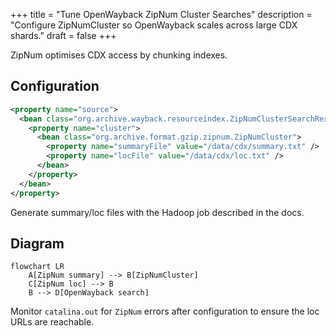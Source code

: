 +++
title = "Tune OpenWayback ZipNum Cluster Searches"
description = "Configure ZipNumCluster so OpenWayback scales across large CDX shards."
draft = false
+++

<script type="application/ld+json">
{
  "@context": "https://schema.org",
  "@type": "FAQPage",
      "mainEntity": [{
    "@type": "Question",
    "@id": "https://wayback.dev/faq/openwayback-zipnum-cluster",
    "name": "How do I configure ZipNumCluster in OpenWayback?",
    "acceptedAnswer": {
      "@type": "Answer",
      "text": "Point ZipNumClusterSearchResultSource at the summary and loc files generated for your CDX shards so OpenWayback fetches byte ranges instead of entire indexes."
    }
  }]
}
</script>

ZipNum optimises CDX access by chunking indexes.

## Configuration

```xml
<property name="source">
  <bean class="org.archive.wayback.resourceindex.ZipNumClusterSearchResultSource">
    <property name="cluster">
      <bean class="org.archive.format.gzip.zipnum.ZipNumCluster">
        <property name="summaryFile" value="/data/cdx/summary.txt" />
        <property name="locFile" value="/data/cdx/loc.txt" />
      </bean>
    </property>
  </bean>
</property>
```

Generate summary/loc files with the Hadoop job described in the docs.

## Diagram

```mermaid
flowchart LR
    A[ZipNum summary] --> B[ZipNumCluster]
    C[ZipNum loc] --> B
    B --> D[OpenWayback search]
```

Monitor `catalina.out` for `ZipNum` errors after configuration to ensure the loc URLs are reachable.
